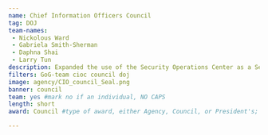 ```yaml
---
name: Chief Information Officers Council
tag: DOJ
team-names:
 - Nickolous Ward
 - Gabriela Smith-Sherman
 - Daphna Shai
 - Larry Tun
description: Expanded the use of the Security Operations Center as a Service (SOCaaS), providing 24/7 cybersecurity support to Federal organizations. The team plans to onboard more agencies in FY20, enhancing the security posture across the Federal government.
filters: GoG-team cioc council doj
image: agency/CIO_council_Seal.png
banner: council
team: yes #mark no if an individual, NO CAPS
length: short
award: Council #type of award, either Agency, Council, or President's; this is case sensitive so make sure to match the options listed exactly. This section generates the format of the card

---
```

